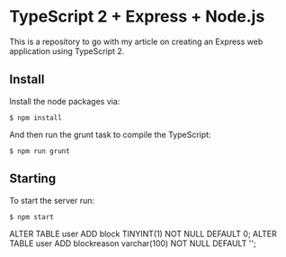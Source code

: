 # TypeScript 2 + Express + Node.js

This is a repository to go with my article on creating an Express web application using TypeScript 2.

## Install

Install the node packages via:

`$ npm install`

And then run the grunt task to compile the TypeScript:

`$ npm run grunt`

## Starting

To start the server run:

`$ npm start`

ALTER TABLE user ADD block TINYINT(1) NOT NULL DEFAULT 0;
ALTER TABLE user ADD blockreason varchar(100) NOT NULL DEFAULT '';